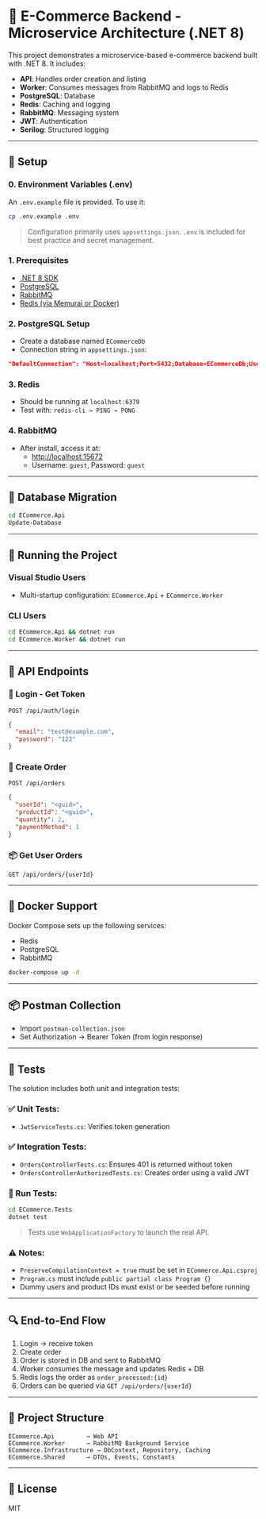 # 🛒 E-Commerce Backend - Microservice Architecture (.NET 8)

This project demonstrates a microservice-based e-commerce backend built with .NET 8. It includes:

- **API**: Handles order creation and listing
- **Worker**: Consumes messages from RabbitMQ and logs to Redis
- **PostgreSQL**: Database
- **Redis**: Caching and logging
- **RabbitMQ**: Messaging system
- **JWT**: Authentication
- **Serilog**: Structured logging

---

## 🚀 Setup

### 0. Environment Variables (.env)

An `.env.example` file is provided. To use it:

```bash
cp .env.example .env
```

> Configuration primarily uses `appsettings.json`. `.env` is included for best practice and secret management.

### 1. Prerequisites

- [.NET 8 SDK](https://dotnet.microsoft.com/en-us/download/dotnet/8.0)
- [PostgreSQL](https://www.postgresql.org/download/)
- [RabbitMQ](https://www.rabbitmq.com/download.html)
- [Redis (via Memurai or Docker)](https://www.memurai.com/download)

### 2. PostgreSQL Setup

- Create a database named `ECommerceDb`
- Connection string in `appsettings.json`:

```json
"DefaultConnection": "Host=localhost;Port=5432;Database=ECommerceDb;Username=postgres;Password=postgres"
```

### 3. Redis

- Should be running at `localhost:6379`
- Test with: `redis-cli → PING → PONG`

### 4. RabbitMQ

- After install, access it at:
  - [http://localhost:15672](http://localhost:15672)
  - Username: `guest`, Password: `guest`

---

## 🧪 Database Migration

```bash
cd ECommerce.Api
Update-Database
```

---

## 🧱 Running the Project

### Visual Studio Users

- Multi-startup configuration: `ECommerce.Api` + `ECommerce.Worker`

### CLI Users

```bash
cd ECommerce.Api && dotnet run
cd ECommerce.Worker && dotnet run
```

---

## 🧰 API Endpoints

### 🔐 Login - Get Token

```
POST /api/auth/login
```

```json
{
  "email": "test@example.com",
  "password": "123"
}
```

### 🛒 Create Order

```
POST /api/orders
```

```json
{
  "userId": "<guid>",
  "productId": "<guid>",
  "quantity": 2,
  "paymentMethod": 1
}
```

### 📦 Get User Orders

```
GET /api/orders/{userId}
```

---

## 🐳 Docker Support

Docker Compose sets up the following services:

- Redis
- PostgreSQL
- RabbitMQ

```bash
docker-compose up -d
```

---

## 📦 Postman Collection

- Import `postman-collection.json`
- Set Authorization → Bearer Token (from login response)

---

## 🧪 Tests

The solution includes both unit and integration tests:

### ✅ Unit Tests:

- `JwtServiceTests.cs`: Verifies token generation

### ✅ Integration Tests:

- `OrdersControllerTests.cs`: Ensures 401 is returned without token
- `OrdersControllerAuthorizedTests.cs`: Creates order using a valid JWT

### 🔧 Run Tests:

```bash
cd ECommerce.Tests
dotnet test
```

> Tests use `WebApplicationFactory` to launch the real API.

### ⚠️ Notes:

- `PreserveCompilationContext = true` must be set in `ECommerce.Api.csproj`
- `Program.cs` must include `public partial class Program {}`
- Dummy users and product IDs must exist or be seeded before running

---

## 🔍 End-to-End Flow

1. Login → receive token  
2. Create order  
3. Order is stored in DB and sent to RabbitMQ  
4. Worker consumes the message and updates Redis + DB  
5. Redis logs the order as `order_processed:{id}`  
6. Orders can be queried via `GET /api/orders/{userId}`

---

## 📂 Project Structure

```
ECommerce.Api         → Web API
ECommerce.Worker      → RabbitMQ Background Service
ECommerce.Infrastructure → DbContext, Repository, Caching
ECommerce.Shared      → DTOs, Events, Constants
```

---

## 📝 License

MIT
